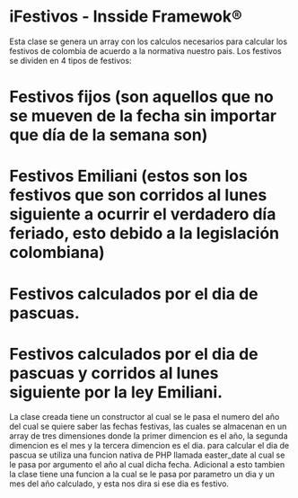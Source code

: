 # iFestivos - Insside Framewok®

Esta clase se genera un array con los calculos necesarios para calcular los festivos de
colombia de acuerdo a la normativa nuestro pais. Los festivos se dividen en 4 tipos de festivos:
# Festivos fijos (son aquellos que no se mueven de la fecha sin importar que día de la semana son)
# Festivos Emiliani (estos son los festivos que son corridos al lunes siguiente a ocurrir el verdadero día feriado, esto debido a la legislación colombiana)
# Festivos calculados por el dia de pascuas.
# Festivos calculados por el dia de pascuas y corridos al lunes siguiente por la ley Emiliani.

La clase creada tiene un constructor al cual se le pasa el numero del año del cual se quiere saber las
fechas festivas, las cuales se almacenan en un array de tres dimensiones donde la primer dimencion es
el año, la segunda dimencion es el mes y la tercera dimencion es el dia.
para calcular el dia de pascua se utiliza una funcion nativa de PHP llamada easter_date al cual se le pasa
por argumento el año al cual dicha fecha. Adicional a esto tambien la clase tiene una funcion a la cual se le
pasa por parametro un dia y un mes del año calculado, y esta nos dira si ese dia es festivo.

